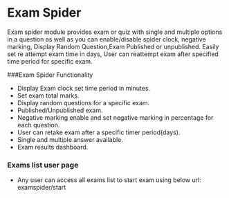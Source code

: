 # Exam Spider
Exam spider module provides exam or quiz with single and multiple options 
in a question as well as you can enable/disable spider clock, negative marking,
Display Random Question,Exam Published or unpublished. Easily set re attempt
exam time in days, User can reattempt exam after specified time period for specific exam.


###Exam Spider Functionality
 * Display Exam clock set time period in minutes.
 * Set exam total marks.
 * Display random questions for a specific exam.
 * Published/Unpublished exam.
 * Negative marking enable and set negative marking in percentage
  for each question.
 * User can retake exam after a specific timer period(days).
 * Single and multiple answer available.
 * Exam results dashboard.

 ### Exams list user page
 * Any user can access all exams list to start exam using below url:
examspider/start
